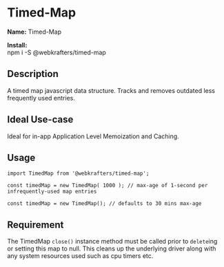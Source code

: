 # Timed-Map

**Name:** Timed-Map

**Install:**\
npm i -S @webkrafters/timed-map

## Description

A timed map javascript data structure.
Tracks and removes outdated less frequently used entries.

## Ideal Use-case

Ideal for in-app Application Level Memoization and Caching.


## Usage

```
import TimedMap from '@webkrafters/timed-map';

const timedMap = new TimedMap( 1000 ); // max-age of 1-second per infrequently-used map entries

const timedMap = new TimedMap(); // defaults to 30 mins max-age

```

## Requirement

The TimedMap `close()` instance method must be called prior to `delete`ing or setting this map to null.
This cleans up the underlying driver along with any system resources used such as cpu timers etc.
